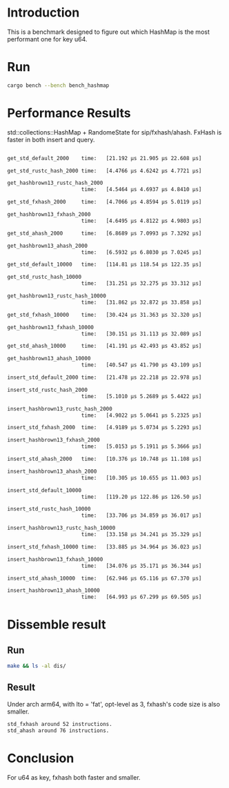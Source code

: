 # Introduction
This is a benchmark designed to figure out which HashMap is the most performant one for key u64. 

# Run 
```bash
cargo bench --bench bench_hashmap
```

# Performance Results
std::collections::HashMap + RandomeState for sip/fxhash/ahash. FxHash is faster in both insert and query.

``` bash

get_std_default_2000    time:   [21.192 µs 21.905 µs 22.608 µs]

get_std_rustc_hash_2000 time:   [4.4766 µs 4.6242 µs 4.7721 µs]

get_hashbrown13_rustc_hash_2000
                        time:   [4.5464 µs 4.6937 µs 4.8410 µs]

get_std_fxhash_2000     time:   [4.7066 µs 4.8594 µs 5.0119 µs]

get_hashbrown13_fxhash_2000
                        time:   [4.6495 µs 4.8122 µs 4.9803 µs]

get_std_ahash_2000      time:   [6.8689 µs 7.0993 µs 7.3292 µs]

get_hashbrown13_ahash_2000
                        time:   [6.5932 µs 6.8030 µs 7.0245 µs]

get_std_default_10000   time:   [114.81 µs 118.54 µs 122.35 µs]

get_std_rustc_hash_10000
                        time:   [31.251 µs 32.275 µs 33.312 µs]

get_hashbrown13_rustc_hash_10000
                        time:   [31.862 µs 32.872 µs 33.858 µs]

get_std_fxhash_10000    time:   [30.424 µs 31.363 µs 32.320 µs]

get_hashbrown13_fxhash_10000
                        time:   [30.151 µs 31.113 µs 32.089 µs]

get_std_ahash_10000     time:   [41.191 µs 42.493 µs 43.852 µs]

get_hashbrown13_ahash_10000
                        time:   [40.547 µs 41.790 µs 43.109 µs]

insert_std_default_2000 time:   [21.478 µs 22.218 µs 22.978 µs]

insert_std_rustc_hash_2000
                        time:   [5.1010 µs 5.2689 µs 5.4422 µs]

insert_hashbrown13_rustc_hash_2000
                        time:   [4.9022 µs 5.0641 µs 5.2325 µs]

insert_std_fxhash_2000  time:   [4.9189 µs 5.0734 µs 5.2293 µs]

insert_hashbrown13_fxhash_2000
                        time:   [5.0153 µs 5.1911 µs 5.3666 µs]

insert_std_ahash_2000   time:   [10.376 µs 10.748 µs 11.108 µs]

insert_hashbrown13_ahash_2000
                        time:   [10.305 µs 10.655 µs 11.003 µs]

insert_std_default_10000
                        time:   [119.20 µs 122.86 µs 126.50 µs]

insert_std_rustc_hash_10000
                        time:   [33.706 µs 34.859 µs 36.017 µs]

insert_hashbrown13_rustc_hash_10000
                        time:   [33.158 µs 34.241 µs 35.329 µs]

insert_std_fxhash_10000 time:   [33.885 µs 34.964 µs 36.023 µs]

insert_hashbrown13_fxhash_10000
                        time:   [34.076 µs 35.171 µs 36.344 µs]

insert_std_ahash_10000  time:   [62.946 µs 65.116 µs 67.370 µs]

insert_hashbrown13_ahash_10000
                        time:   [64.993 µs 67.299 µs 69.505 µs]
```

# Dissemble result

## Run

```bash
make && ls -al dis/
```

## Result

Under arch arm64, with lto = 'fat', opt-level as 3, fxhash's code size is also smaller.

``` bash
std_fxhash around 52 instructions. 
std_ahash around 76 instructions.
```

# Conclusion
For u64 as key, fxhash both faster and smaller.


